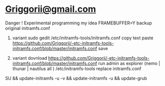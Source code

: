 # Griggorii@gmail.com

Danger ! Experimental programming my idea FRAMEBUFFER=Y backup original initramfs.conf

1) variant sudo gedit /etc/initramfs-tools/initramfs.conf copy text paste https://github.com/Griggorii/-etc-initramfs-tools-initramfs.conf/blob/master/initramfs.conf save

2) variant dovnload https://github.com/Griggorii/-etc-initramfs-tools-initramfs.conf/blob/master/initramfs.conf run admin as explorer (nemo | thunar | nautilus all ) /etc/initramfs-tools  replace initramfs.conf


SU  && update-initramfs -u -v && update-initramfs -u && update-grub
